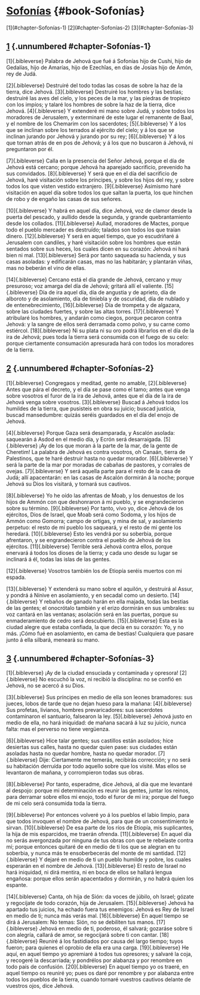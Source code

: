 # [Sofonías](ch001.xhtml) {#book-Sofonías}

<div id="chapterlinks-Sofonías" class="chapterlinks">[1](#chapter-Sofonías-1) [2](#chapter-Sofonías-2) [3](#chapter-Sofonías-3) </div>

## [1](ch039.xhtml) {.unnumbered #chapter-Sofonías-1} 
[1]{.bibleverse} Palabra de Jehová que fué á Sofonías hijo de Cushi, hijo de Gedalías, hijo de Amarías, hijo de Ezechîas, en días de Josías hijo de Amón, rey de Judá.

[2]{.bibleverse} Destruiré del todo todas las cosas de sobre la haz de la tierra, dice Jehová. [3]{.bibleverse} Destruiré los hombres y las bestias; destruiré las aves del cielo, y los peces de la mar, y las piedras de tropiezo con los impíos; y talaré los hombres de sobre la haz de la tierra, dice Jehová. [4]{.bibleverse} Y extenderé mi mano sobre Judá, y sobre todos los moradores de Jerusalem, y exterminaré de este lugar el remanente de Baal, y el nombre de los Chemarim con los sacerdotes; [5]{.bibleverse} Y á los que se inclinan sobre los terrados al ejército del cielo; y á los que se inclinan jurando por Jehová y jurando por su rey; [6]{.bibleverse} Y á los que tornan atrás de en pos de Jehová; y á los que no buscaron á Jehová, ni preguntaron por él.

[7]{.bibleverse} Calla en la presencia del Señor Jehová, porque el día de Jehová está cercano; porque Jehová ha aparejado sacrificio, prevenido ha sus convidados. [8]{.bibleverse} Y será que en el día del sacrificio de Jehová, haré visitación sobre los príncipes, y sobre los hijos del rey, y sobre todos los que visten vestido extranjero. [9]{.bibleverse} Asimismo haré visitación en aquel día sobre todos los que saltan la puerta, los que hinchen de robo y de engaño las casas de sus señores.

[10]{.bibleverse} Y habrá en aquel día, dice Jehová, voz de clamor desde la puerta del pescado, y aullido desde la segunda, y grande quebrantamiento desde los collados. [11]{.bibleverse} Aullad, moradores de Mactes, porque todo el pueblo mercader es destruído; talados son todos los que traían dinero. [12]{.bibleverse} Y será en aquel tiempo, que yo escudriñaré á Jerusalem con candiles, y haré visitación sobre los hombres que están sentados sobre sus heces, los cuales dicen en su corazón: Jehová ni hará bien ni mal. [13]{.bibleverse} Será por tanto saqueada su hacienda, y sus casas asoladas: y edificarán casas, mas no las habitarán; y plantarán viñas, mas no beberán el vino de ellas.

[14]{.bibleverse} Cercano está el día grande de Jehová, cercano y muy presuroso; voz amarga del día de Jehová; gritará allí el valiente. [15]{.bibleverse} Día de ira aquel día, día de angustia y de aprieto, día de alboroto y de asolamiento, día de tiniebla y de oscuridad, día de nublado y de entenebrecimiento, [16]{.bibleverse} Día de trompeta y de algazara, sobre las ciudades fuertes, y sobre las altas torres. [17]{.bibleverse} Y atribularé los hombres, y andarán como ciegos, porque pecaron contra Jehová: y la sangre de ellos será derramada como polvo, y su carne como estiércol. [18]{.bibleverse} Ni su plata ni su oro podrá librarlos en el día de la ira de Jehová; pues toda la tierra será consumida con el fuego de su celo: porque ciertamente consumación apresurada hará con todos los moradores de la tierra. 

## [2](ch039.xhtml) {.unnumbered #chapter-Sofonías-2} 
[1]{.bibleverse} Congregaos y meditad, gente no amable, [2]{.bibleverse} Antes que pára el decreto, y el día se pase como el tamo; antes que venga sobre vosotros el furor de la ira de Jehová, antes que el día de la ira de Jehová venga sobre vosotros. [3]{.bibleverse} Buscad á Jehová todos los humildes de la tierra, que pusisteis en obra su juicio; buscad justicia, buscad mansedumbre: quizás seréis guardados en el día del enojo de Jehová.

[4]{.bibleverse} Porque Gaza será desamparada, y Ascalón asolada: saquearán á Asdod en el medio día, y Ecrón será desarraigada. [5]{.bibleverse} ¡Ay de los que moran á la parte de la mar, de la gente de Cheretim! La palabra de Jehová es contra vosotros, oh Canaán, tierra de Palestinos, que te haré destruir hasta no quedar morador. [6]{.bibleverse} Y será la parte de la mar por moradas de cabañas de pastores, y corrales de ovejas. [7]{.bibleverse} Y será aquella parte para el resto de la casa de Judá; allí apacentarán: en las casas de Ascalón dormirán á la noche; porque Jehová su Dios los visitará, y tornará sus cautivos.

[8]{.bibleverse} Yo he oído las afrentas de Moab, y los denuestos de los hijos de Ammón con que deshonraron á mi pueblo, y se engrandecieron sobre su término. [9]{.bibleverse} Por tanto, vivo yo, dice Jehová de los ejércitos, Dios de Israel, que Moab será como Sodoma, y los hijos de Ammón como Gomorra; campo de ortigas, y mina de sal, y asolamiento perpetuo: el resto de mi pueblo los saqueará, y el resto de mi gente los heredará. [10]{.bibleverse} Esto les vendrá por su soberbia, porque afrentaron, y se engrandecieron contra el pueblo de Jehová de los ejércitos. [11]{.bibleverse} Terrible será Jehová contra ellos, porque enervará á todos los dioses de la tierra; y cada uno desde su lugar se inclinará á él, todas las islas de las gentes.

[12]{.bibleverse} Vosotros también los de Etiopía seréis muertos con mi espada.

[13]{.bibleverse} Y extenderá su mano sobre el aquilón, y destruirá al Assur, y pondrá á Nínive en asolamiento, y en secadal como un desierto. [14]{.bibleverse} Y rebaños de ganado harán en ella majada, todas las bestias de las gentes; el onocrótalo también y el erizo dormirán en sus umbrales: su voz cantará en las ventanas; asolación será en las puertas, porque su enmaderamiento de cedro será descubierto. [15]{.bibleverse} Esta es la ciudad alegre que estaba confiada, la que decía en su corazón: Yo, y no más. ¡Cómo fué en asolamiento, en cama de bestias! Cualquiera que pasare junto á ella silbará, meneará su mano. 

## [3](ch039.xhtml) {.unnumbered #chapter-Sofonías-3} 
[1]{.bibleverse} ¡Ay de la ciudad ensuciada y contaminada y opresora! [2]{.bibleverse} No escuchó la voz, ni recibió la disciplina: no se confió en Jehová, no se acercó á su Dios.

[3]{.bibleverse} Sus príncipes en medio de ella son leones bramadores: sus jueces, lobos de tarde que no dejan hueso para la mañana: [4]{.bibleverse} Sus profetas, livianos, hombres prevaricadores: sus sacerdotes contaminaron el santuario, falsearon la ley. [5]{.bibleverse} Jehová justo en medio de ella, no hará iniquidad: de mañana sacará á luz su juicio, nunca falta: mas el perverso no tiene vergüenza.

[6]{.bibleverse} Hice talar gentes; sus castillos están asolados; hice desiertas sus calles, hasta no quedar quien pase: sus ciudades están asoladas hasta no quedar hombre, hasta no quedar morador. [7]{.bibleverse} Dije: Ciertamente me temerás, recibirás corrección; y no será su habitación derruída por todo aquello sobre que los visité. Mas ellos se levantaron de mañana, y corrompieron todas sus obras.

[8]{.bibleverse} Por tanto, esperadme, dice Jehová, al día que me levantaré al despojo: porque mi determinación es reunir las gentes, juntar los reinos, para derramar sobre ellos mi enojo, todo el furor de mi ira; porque del fuego de mi celo será consumida toda la tierra.

[9]{.bibleverse} Por entonces volveré yo á los pueblos el labio limpio, para que todos invoquen el nombre de Jehová, para que de un consentimiento le sirvan. [10]{.bibleverse} De esa parte de los ríos de Etiopía, mis suplicantes, la hija de mis esparcidos, me traerán ofrenda. [11]{.bibleverse} En aquel día no serás avergonzada por ninguna de tus obras con que te rebelaste contra mí; porque entonces quitaré de en medio de ti los que se alegran en tu soberbia, y nunca más te ensoberbecerás del monte de mi santidad. [12]{.bibleverse} Y dejaré en medio de ti un pueblo humilde y pobre, los cuales esperarán en el nombre de Jehová. [13]{.bibleverse} El resto de Israel no hará iniquidad, ni dirá mentira, ni en boca de ellos se hallará lengua engañosa: porque ellos serán apacentados y dormirán, y no habrá quien los espante.

[14]{.bibleverse} Canta, oh hija de Sión: da voces de júbilo, oh Israel; gózate y regocíjate de todo corazón, hija de Jerusalem. [15]{.bibleverse} Jehová ha apartado tus juicios, ha echado fuera tus enemigos: Jehová es Rey de Israel en medio de ti; nunca más verás mal. [16]{.bibleverse} En aquel tiempo se dirá á Jerusalem: No temas: Sión, no se debiliten tus manos. [17]{.bibleverse} Jehová en medio de ti, poderoso, él salvará; gozaráse sobre ti con alegría, callará de amor, se regocijará sobre ti con cantar. [18]{.bibleverse} Reuniré á los fastidiados por causa del largo tiempo; tuyos fueron; para quienes el oprobio de ella era una carga. [19]{.bibleverse} He aquí, en aquel tiempo yo apremiaré á todos tus opresores; y salvaré la coja, y recogeré la descarriada; y pondrélos por alabanza y por renombre en todo país de confusión. [20]{.bibleverse} En aquel tiempo yo os traeré, en aquel tiempo os reuniré yo; pues os daré por renombre y por alabanza entre todos los pueblos de la tierra, cuando tornaré vuestros cautivos delante de vuestros ojos, dice Jehová. 